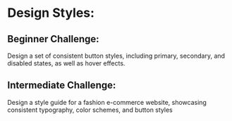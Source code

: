 # Design Styles:
## Beginner Challenge: 
Design a set of consistent button styles, including primary, secondary, and disabled states, as well as hover effects.
## Intermediate Challenge: 
Design a style guide for a fashion e-commerce website, showcasing consistent typography, color schemes, and button styles
